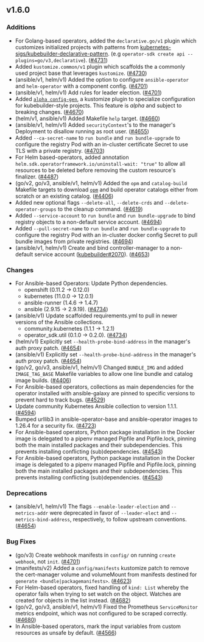 ## v1.6.0

### Additions

- For Golang-based operators, added the `declarative.go/v1` plugin which customizes initialized projects with patterns from [kubernetes-sigs/kubebuilder-declarative-pattern](https://github.com/kubernetes-sigs/kubebuilder-declarative-pattern). (e.g `operator-sdk create api --plugins=go/v3,declarative`). ([#4731](https://github.com/operator-framework/operator-sdk/pull/4731))
- Added `kustomize.common/v1` plugin which scaffolds the a commonly used project base that leverages `kustomize`. ([#4730](https://github.com/operator-framework/operator-sdk/pull/4730))
- (ansible/v1, helm/v1) Added the option to configure `ansible-operator` and `helm-operator` with a component config. ([#4701](https://github.com/operator-framework/operator-sdk/pull/4701))
- (ansible/v1, helm/v1) Add rules for leader election. ([#4701](https://github.com/operator-framework/operator-sdk/pull/4701))
- Added [`alpha config-gen`](https://github.com/kubernetes-sigs/kubebuilder/tree/master/pkg/cli/alpha/config-gen), a kustomize plugin to specialize configuration for kubebuilder-style projects. This feature is *alpha* and subject to breaking changes. ([#4670](https://github.com/operator-framework/operator-sdk/pull/4670))
- (helm/v1, ansible/v1) Added Makefile `help` target. ([#4660](https://github.com/operator-framework/operator-sdk/pull/4660))
- (ansible/v1, helm/v1) Added `securityContext`'s to the manager's Deployment to disallow running as root user. ([#4655](https://github.com/operator-framework/operator-sdk/pull/4655))
- Added `--ca-secret-name` to `run bundle` and `run bundle-upgrade` to configure the registry Pod with an in-cluster certificate Secret to use TLS with a private registry. ([#4703](https://github.com/operator-framework/operator-sdk/pull/4703))
- For Helm based-operators, added annotation `helm.sdk.operatorframework.io/uninstall-wait: "true"` to allow all resources to be deleted before removing the custom resource's finalizer. ([#4487](https://github.com/operator-framework/operator-sdk/pull/4487))
- (go/v2, go/v3, ansible/v1, helm/v1) Added the `opm` and `catalog-build` Makefile targets to download [`opm`](https://github.com/operator-framework/operator-registry/blob/v1.15.1/docs/design/opm-tooling.md) and build operator catalogs either from scratch or an existing catalog. ([#4406](https://github.com/operator-framework/operator-sdk/pull/4406))
- Added new optional flags `--delete-all`, `--delete-crds` and `--delete-operator-groups` to the cleanup command. ([#4619](https://github.com/operator-framework/operator-sdk/pull/4619))
- Added `--service-account` to `run bundle` and `run bundle-upgrade` to bind registry objects to a non-default service account. ([#4694](https://github.com/operator-framework/operator-sdk/pull/4694))
- Added `--pull-secret-name` to `run bundle` and `run bundle-upgrade` to configure the registry Pod with an in-cluster docker config Secret to pull bundle images from private registries. ([#4694](https://github.com/operator-framework/operator-sdk/pull/4694))
- (ansible/v1, helm/v1) Create and bind controller-manager to a non-default service account ([kubebuilder#2070](https://github.com/kubernetes-sigs/kubebuilder/pull/2070)). ([#4653](https://github.com/operator-framework/operator-sdk/pull/4653))

### Changes

- For Ansible-based Operators: Update Python dependencies.
  - openshift (0.11.2 -> 0.12.0)
  - kubernetes (11.0.0 -> 12.0.1)
  - ansible-runner (1.4.6 -> 1.4.7)
  - ansible (2.9.15 -> 2.9.19). ([#4734](https://github.com/operator-framework/operator-sdk/pull/4734))
- (ansible/v1) Update scaffolded requirements.yml to pull in newer versions of the Ansible collections.
  - community.kubernetes (1.1.1 -> 1.2.1)
  - operator_sdk.util (0.1.0 -> 0.2.0). ([#4734](https://github.com/operator-framework/operator-sdk/pull/4734))
- (helm/v1) Explicitly set `--health-probe-bind-address` in the manager's auth proxy patch. ([#4654](https://github.com/operator-framework/operator-sdk/pull/4654))
- (ansible/v1) Explicitly set `--health-probe-bind-address` in the manager's auth proxy patch. ([#4654](https://github.com/operator-framework/operator-sdk/pull/4654))
- (go/v2, go/v3, ansible/v1, helm/v1) Changed `BUNDLE_IMG` and added `IMAGE_TAG_BASE` Makefile variables to allow one line bundle and catalog image builds. ([#4406](https://github.com/operator-framework/operator-sdk/pull/4406))
- For Ansible-based operators, collections as main dependencies for the operator installed with ansible-galaxy are pinned to specific versions to prevent hard to track bugs. ([#4529](https://github.com/operator-framework/operator-sdk/pull/4529))
- Update community Kubernetes Ansible collection to version 1.1.1. ([#4594](https://github.com/operator-framework/operator-sdk/pull/4594))
- Bumped urllib3 in ansible-operator-base and ansible-operator images to 1.26.4 for a security fix. ([#4723](https://github.com/operator-framework/operator-sdk/pull/4723))
- For Ansible-based operators, Python package installation in the Docker image is delegated to a pipenv managed Pipfile and Pipfile.lock, pinning both the main installed packages and their subdependencies. This prevents installing conflicting (sub)dependencies. ([#4543](https://github.com/operator-framework/operator-sdk/pull/4543))
- For Ansible-based operators, Python package installation in the Docker image is delegated to a pipenv managed Pipfile and Pipfile.lock, pinning both the main installed packages and their subdependencies. This prevents installing conflicting (sub)dependencies. ([#4543](https://github.com/operator-framework/operator-sdk/pull/4543))

### Deprecations

- (ansible/v1, helm/v1) The flags `--enable-leader-election` and `--metrics-addr` were deprecated in favor of `--leader-elect` and `--metrics-bind-address`, respectively, to follow upstream conventions. ([#4654](https://github.com/operator-framework/operator-sdk/pull/4654))

### Bug Fixes

- (go/v3) Create webhook manifests in `config/` on running `create webhook`, not `init`. ([#4701](https://github.com/operator-framework/operator-sdk/pull/4701))
- (manifests/v2) Added a `config/manifests` kustomize patch to remove the cert-manager volume and volumeMount from manifests destined for `generate <bundle|packagemanifests>`. ([#4623](https://github.com/operator-framework/operator-sdk/pull/4623))
- For Helm-based operators, fixed handling of `kind: List` whereby the operator fails when trying to set watch on the object. Watches are created for objects in the list instead. ([#4682](https://github.com/operator-framework/operator-sdk/pull/4682))
- (go/v2, go/v3, ansible/v1, helm/v1) Fixed the Prometheus `ServiceMonitor` metrics endpoint, which was not configured to be scraped correctly. ([#4680](https://github.com/operator-framework/operator-sdk/pull/4680))
- In Ansible-based operators, mark the input variables from custom resources as unsafe by default. ([#4566](https://github.com/operator-framework/operator-sdk/pull/4566))
